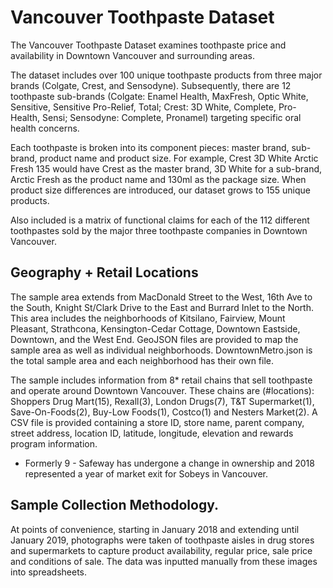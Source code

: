 # Vancouver Toothpaste Dataset

The Vancouver Toothpaste Dataset examines toothpaste price and availability in Downtown Vancouver and surrounding areas.

The dataset includes over 100 unique toothpaste products from three major brands (Colgate, Crest, and Sensodyne). Subsequently, there are 12 toothpaste sub-brands (Colgate: Enamel Health, MaxFresh, Optic White, Sensitive, Sensitive Pro-Relief, Total; Crest: 3D White, Complete, Pro-Health, Sensi; Sensodyne: Complete, Pronamel) targeting specific oral health concerns. 

Each toothpaste is broken into its component pieces: master brand, sub-brand, product name and product size. For example, Crest 3D White Arctic Fresh 135 would have Crest as the master brand, 3D White for a sub-brand, Arctic Fresh as the product name and 130ml as the package size. When product size differences are introduced, our dataset grows to 155 unique products. 

Also included is a matrix of functional claims for each of the 112 different toothpastes sold by the major three toothpaste companies in Downtown Vancouver. 

## Geography + Retail Locations
The sample area extends from MacDonald Street to the West, 16th Ave to the South, Knight St/Clark Drive to the East and Burrard Inlet to the North. This area includes the neighborhoods of Kitsilano, Fairview, Mount Pleasant, Strathcona, Kensington-Cedar Cottage, Downtown Eastside, Downtown, and the West End. GeoJSON files are provided to map the sample area as well as individual neighborhoods. DowntownMetro.json is the total sample area and each neighborhood has their own file.

The sample includes information from 8* retail chains that sell toothpaste and operate around Downtown Vancouver. These chains are (#locations): Shoppers Drug Mart(15), Rexall(3), London Drugs(7), T&T Supermarket(1), Save-On-Foods(2), Buy-Low Foods(1), Costco(1) and Nesters Market(2). A CSV file is provided  containing a store ID, store name, parent company, street address, location ID, latitude, longitude, elevation and rewards program information. 

* Formerly 9 - Safeway has undergone a change in ownership and 2018 represented a year of market exit for Sobeys in Vancouver. 

## Sample Collection Methodology.
At points of convenience, starting in January 2018 and extending until January 2019, photographs were taken of toothpaste aisles in drug stores and supermarkets to capture product availability, regular price, sale price and conditions of sale. The data was inputted manually from these images into spreadsheets.
